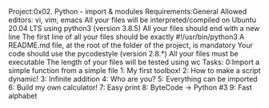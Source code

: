 Project:0x02. Python - import & modules
Requirements:General
Allowed editors: vi, vim, emacs
All your files will be interpreted/compiled on Ubuntu 20.04 LTS using python3 (version 3.8.5)
All your files should end with a new line
The first line of all your files should be exactly #!/usr/bin/python3
A README.md file, at the root of the folder of the project, is mandatory
Your code should use the pycodestyle (version 2.8.*)
All your files must be executable
The length of your files will be tested using wc
Tasks:
0:Import a simple function from a simple file
1: My first toolbox!
2: How to make a script dynamic!
3: Infinite addition
4: Who are you?
5: Everything can be imported
6: Build my own calculator!
7: Easy print
8: ByteCode -> Python #3
9: Fast alphabet


